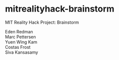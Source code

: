 # mitrealityhack-brainstorm
MIT Reality Hack Project: Brainstorm


Eden Redman <br />
Marc Pettersen <br />
Yuen Wing Kam <br />
Costas Frost <br />
Siva Kansasamy <br />


<br />
